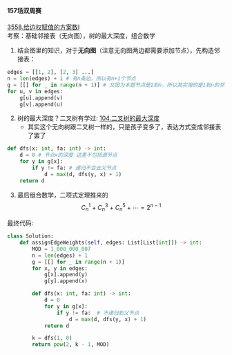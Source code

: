 #### 157场双周赛
[3558.给边权赋值的方案数Ⅰ](https://leetcode.cn/problems/number-of-ways-to-assign-edge-weights-i/)  
考察：基础邻接表（无向图），树的最大深度，组合数学  
1. 结合图里的知识，对于**无向图**（注意无向图两边都需要添加节点），先构造邻接表：
```python
edges = [[1, 2], [2, 3] ...]
n = len(edges) + 1 # 有n条边，所以有n+1个节点
g = [[] for _ in range(n + 1)] # 又因为本题节点是1到n，所以其实用的是1到n的邻接表，0表示开始无节点
for u, v in edges:
    g[u].append(v)
    g[v].append(u)
```
2. 树的最大深度？二叉树有学过: [104.二叉树的最大深度](https://leetcode.cn/problems/maximum-depth-of-binary-tree/description/)  
   - 其实这个无向树跟二叉树一样的，只是孩子变多了，表达方式变成邻接表了罢了
```python
def dfs(x: int, fa: int) -> int:
    d = 0 # 节点x的深度 这里不包括源节点
    for y in g[x]:
        if y != fa: # 递归不会去父节点
            d = max(d, dfs(y, x) + 1)
    return d
```
3. 最后组合数学，二项式定理推来的
$$
C_n^1 + C_n^3 + C_n^5 + \cdots = 2^{n-1}
$$

最终代码:
```python
class Solution:
    def assignEdgeWeights(self, edges: List[List[int]]) -> int:
        MOD = 1_000_000_007
        n = len(edges) + 1
        g = [[] for _ in range(n + 1)]
        for x, y in edges:
            g[x].append(y)
            g[y].append(x)

        def dfs(x: int, fa: int) -> int:
            d = 0
            for y in g[x]:
                if y != fa:  # 不递归到父节点
                    d = max(d, dfs(y, x) + 1)
            return d

        k = dfs(1, 0)
        return pow(2, k - 1, MOD)
```


